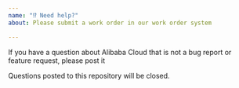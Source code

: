 ```yaml
---
name: "⁉️ Need help?"
about: Please submit a work order in our work order system

---
```


If you have a question about Alibaba Cloud that is not a bug report or feature
request, please post it

Questions posted to this repository will be closed.
